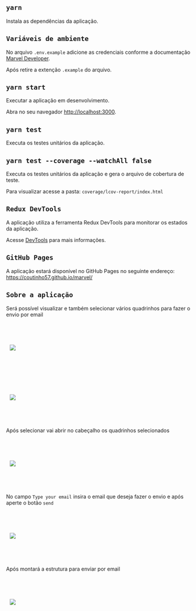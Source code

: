 ## `yarn`

Instala as dependências da aplicação.

## `Variáveis de ambiente`

No arquivo `.env.example` adicione as credenciais conforme a documentação [Marvel Developer](https://developer.marvel.com/documentation/authorization).

Após retire a extenção `.example` do arquivo.

## `yarn start`

Executar a aplicação em desenvolvimento.

Abra no seu navegador [http://localhost:3000](http://localhost:3000).

## `yarn test`

Executa os testes unitários da aplicação.

## `yarn test --coverage --watchAll false`

Executa os testes unitários da aplicação e gera o arquivo de cobertura de teste.

Para visualizar acesse a pasta: `coverage/lcov-report/index.html`

## `Redux DevTools`

A aplicação utiliza a ferramenta Redux DevTools para monitorar os estados da aplicação.

Acesse [DevTools](https://github.com/reduxjs/redux-devtools) para mais informações.

## `GitHub Pages`

A aplicação estará disponível no GitHub Pages no seguinte endereço: https://coutinho57.github.io/marvel/

## `Sobre a aplicação`

Será possível visualizar e também selecionar vários quadrinhos para fazer o envio por email
<br/>

<div style="display: flex; flex-direction: column">
<img style="margin:60px 10px" src="https://user-images.githubusercontent.com/49007338/107080453-0df5c080-67d0-11eb-960b-1082c32e8473.png"/>

<img style="margin:60px 10px" src="https://user-images.githubusercontent.com/49007338/107081571-ae001980-67d1-11eb-9a36-cc72f554bb32.png"/>

<span>Após selecionar vai abrir no cabeçalho os quadrinhos selecionados</span>

<img style="margin:60px 10px" src="https://user-images.githubusercontent.com/49007338/107082552-1c91a700-67d3-11eb-9bd4-e78c2b6056ee.png"/>

<span>No campo `Type your email` insira o email que deseja fazer o envio e após aperte o botão `send`</span>

<img style="margin:60px 10px" src="https://user-images.githubusercontent.com/49007338/107082820-80b46b00-67d3-11eb-9bc7-acad0c0681d9.png"/>

<span>Após montará a estrutura para enviar por email</span>

<img style="margin:60px 10px" src="https://user-images.githubusercontent.com/49007338/107082986-b9544480-67d3-11eb-9a7e-e434d28383a7.png"/>

<div>
